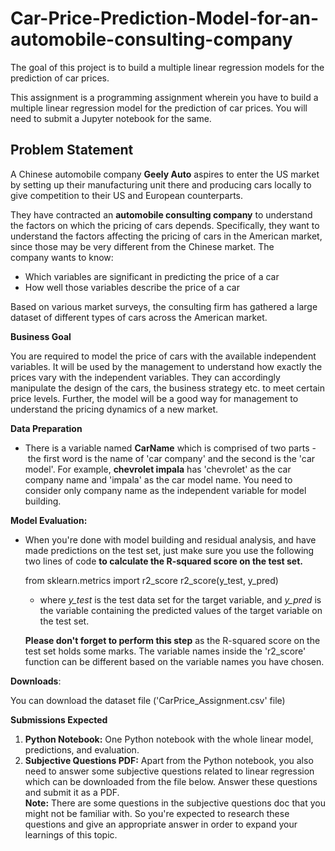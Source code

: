 # Car-Price-Prediction-Model-for-an-automobile-consulting-company
The goal of this project is to build a multiple linear regression models for the prediction of car prices.

This assignment is a programming assignment wherein you have to build a multiple linear regression model for the prediction of car prices. You will need to submit a Jupyter notebook for the same. 

## Problem Statement

A Chinese automobile company **Geely Auto** aspires to enter the US market by setting up their manufacturing unit there and producing cars locally to give competition to their US and European counterparts. 

They have contracted an **automobile consulting company** to understand the factors on which the pricing of cars depends. Specifically, they want to understand the factors affecting the pricing of cars in the American market, since those may be very different from the Chinese market. The company wants to know:

-   Which variables are significant in predicting the price of a car
-   How well those variables describe the price of a car

Based on various market surveys, the consulting firm has gathered a large dataset of different types of cars across the American market. 

**Business Goal** 

You are required to model the price of cars with the available independent variables. It will be used by the management to understand how exactly the prices vary with the independent variables. They can accordingly manipulate the design of the cars, the business strategy etc. to meet certain price levels. Further, the model will be a good way for management to understand the pricing dynamics of a new market. 

**Data Preparation**

-   There is a variable named **CarName** which is comprised of two parts - the first word is the name of 'car company' and the second is the 'car model'. For example, **chevrolet impala** has 'chevrolet' as the car company name and 'impala' as the car model name. You need to consider only company name as the independent variable for model building. 

**Model Evaluation:**

-   When you're done with model building and residual analysis, and have made predictions on the test set, just make sure you use the following two lines of code **to calculate the R-squared score on the test set.** 
    
    from sklearn.metrics import r2\_score
    r2\_score(y\_test, y\_pred)
    
    -   where _y\_test_ is the test data set for the target variable, and _y\_pred_ is the variable containing the predicted values of the target variable on the test set.
    
      
    **Please don't forget to perform this step** as the R-squared score on the test set holds some marks. The variable names inside the 'r2\_score' function can be different based on the variable names you have chosen.
    

**Downloads**:

You can download the dataset file ('CarPrice_Assignment.csv' file)

**Submissions Expected**

1.  **Python Notebook:** One Python notebook with the whole linear model, predictions, and evaluation.
2.  **Subjective Questions PDF:** Apart from the Python notebook, you also need to answer some subjective questions related to linear regression which can be downloaded from the file below. Answer these questions and submit it as a PDF.  
    **Note:** There are some questions in the subjective questions doc that you might not be familiar with. So you're expected to research these questions and give an appropriate answer in order to expand your learnings of this topic.
